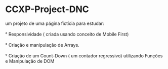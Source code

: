 # CCXP-Project-DNC

um projeto de uma página fictícia para estudar: <br>
<br>
° Responsividade ( criada usando conceito de Mobile First) <br>
<br>
° Criação e manipulação de Arrays. <br>
<br>
° Criação de um Count-Down  ( um contador regressivo) utilizando Funções e Manipulação de DOM <br>
